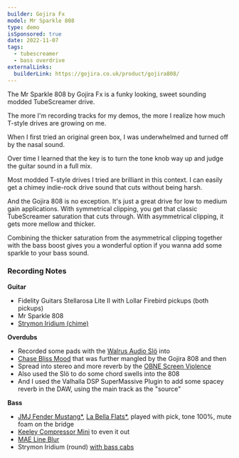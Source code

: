```yaml
---
builder: Gojira Fx
model: Mr Sparkle 808
type: demo
isSponsored: true
date: 2022-11-07
tags:
  - tubescreamer
  - bass overdrive
externalLinks:
  builderLink: https://gojira.co.uk/product/gojira808/
---
```


The Mr Sparkle 808 by Gojira Fx is a funky looking, sweet sounding modded TubeScreamer drive.

The more I'm recording tracks for my demos, the more I realize how much T-style drives are growing on me.

When I first tried an original green box, I was underwhelmed and turned off by the nasal sound.

Over time I learned that the key is to turn the tone knob way up and judge the guitar sound in a full mix.

Most modded T-style drives I tried are brilliant in this context. I can easily get a chimey indie-rock drive sound that cuts without being harsh.

And the Gojira 808 is no exception. It's just a great drive for low to medium gain applications. With symmetrical clipping, you get that classic TubeScreamer saturation that cuts through. With asymmetrical clipping, it gets more mellow and thicker.

Combining the thicker saturation from the asymmetrical clipping together with the bass boost gives you a wonderful option if you wanna add some sparkle to your bass sound.

### Recording Notes

**Guitar**

- Fidelity Guitars Stellarosa Lite II with Lollar Firebird pickups (both pickups)
- Mr Sparkle 808
- [Strymon Iridium (chime)](/demos/strymon-iridium)

**Overdubs**

- Recorded some pads with the [Walrus Audio Slö](/demos/walrus-audio-slo) into
- [Chase Bliss Mood](/demos/chase-bliss-audio-mood) that was further mangled by the Gojira 808 and then
- Spread into stereo and more reverb by the [OBNE Screen Violence](/demos/old-blood-noise-endeavors-screen-violence)
- Also used the Slö to do some chord swells into the 808
- And I used the Valhalla DSP SuperMassive Plugin to add some spacey reverb in the DAW, using the main track as the "source"

**Bass**

- [JMJ Fender Mustang\*](https://sweetwater.sjv.io/R5A6bg), [La Bella Flats\*](https://sweetwater.sjv.io/WqZN6Z), played with pick, tone 100%, mute foam on the bridge
- [Keeley Compressor Mini](/demos/keeley-electronics-compressor-mini) to even it out
- [MAE Line Blur](/demos/mask-audio-electronics-line-blur)
- Strymon Iridium (round) [with bass cabs](/posts/strymon-iridium-bass-ownhammer-ir/)
